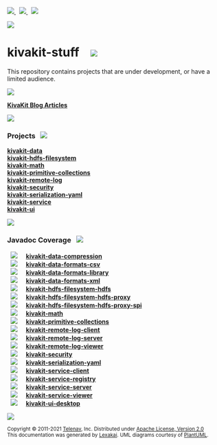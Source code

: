 [//]: # (start-user-text)

<a href="https://www.kivakit.org">
<img src="https://telenav.github.io/telenav-assets/images/icons/web-32.png" srcset="https://telenav.github.io/telenav-assets/images/icons/web-32-2x.png 2x"/>
</a>
&nbsp;
<a href="https://twitter.com/openkivakit">
<img src="https://telenav.github.io/telenav-assets/images/logos/twitter/twitter-32.png" srcset="https://telenav.github.io/telenav-assets/images/logos/twitter/twitter-32-2x.png 2x"/>
</a>
&nbsp;
<a href="https://kivakit.zulipchat.com">
<img src="https://telenav.github.io/telenav-assets/images/logos/zulip/zulip-32.png" srcset="https://telenav.github.io/telenav-assets/images/logos/zulip/zulip-32-2x.png 2x"/>
</a>

<p></p> 

<img src="https://telenav.github.io/telenav-assets/images/backgrounds/kivakit-background.png" srcset="https://telenav.github.io/telenav-assets/images/backgrounds/kivakit-background-2x.png 2x"/>

[//]: # (end-user-text)

# kivakit-stuff &nbsp;&nbsp; <img src="https://telenav.github.io/telenav-assets/images/logos/kivakit/kivakit-32.png" srcset="https://telenav.github.io/telenav-assets/images/logos/kivakit/kivakit-32-2x.png 2x"/>

This repository contains projects that are under development, or have a limited audience.

<img src="https://telenav.github.io/telenav-assets/images/separators/horizontal-line-512.png" srcset="https://telenav.github.io/telenav-assets/images/separators/horizontal-line-512-2x.png 2x"/>

[//]: # (start-user-text)

[**KivaKit Blog Articles**](https://state-of-the-art.org/)

<img src="https://telenav.github.io/telenav-assets/images/separators/horizontal-line-128.png" srcset="https://telenav.github.io/telenav-assets/images/separators/horizontal-line-128-2x.png 2x"/>

[//]: # (end-user-text)

### Projects <a name = "projects"></a> &nbsp; <img src="https://telenav.github.io/telenav-assets/images/icons/gears-32.png" srcset="https://telenav.github.io/telenav-assets/images/icons/gears-32-2x.png 2x"/>

[**kivakit-data**](kivakit-data/README.md)  
[**kivakit-hdfs-filesystem**](kivakit-hdfs-filesystem/README.md)  
[**kivakit-math**](kivakit-math/README.md)  
[**kivakit-primitive-collections**](kivakit-primitive-collections/README.md)  
[**kivakit-remote-log**](kivakit-remote-log/README.md)  
[**kivakit-security**](kivakit-security/README.md)  
[**kivakit-serialization-yaml**](kivakit-serialization-yaml/README.md)  
[**kivakit-service**](kivakit-service/README.md)  
[**kivakit-ui**](kivakit-ui/README.md)  

<img src="https://telenav.github.io/telenav-assets/images/separators/horizontal-line-128.png" srcset="https://telenav.github.io/telenav-assets/images/separators/horizontal-line-128-2x.png 2x"/>

### Javadoc Coverage <a name = "javadoc-coverage"></a> &nbsp; <img src="https://telenav.github.io/telenav-assets/images/icons/bargraph-24.png" srcset="https://telenav.github.io/telenav-assets/images/icons/bargraph-24-2x.png 2x"/>

&nbsp; <img src="https://telenav.github.io/telenav-assets/images/meter/meter-80-96.png" srcset="https://telenav.github.io/telenav-assets/images/meter/meter-80-96-2x.png 2x"/>
 &nbsp; &nbsp; [**kivakit-data-compression**](kivakit-data/compression/README.md)  
&nbsp; <img src="https://telenav.github.io/telenav-assets/images/meter/meter-90-96.png" srcset="https://telenav.github.io/telenav-assets/images/meter/meter-90-96-2x.png 2x"/>
 &nbsp; &nbsp; [**kivakit-data-formats-csv**](kivakit-data/formats/csv/README.md)  
&nbsp; <img src="https://telenav.github.io/telenav-assets/images/meter/meter-90-96.png" srcset="https://telenav.github.io/telenav-assets/images/meter/meter-90-96-2x.png 2x"/>
 &nbsp; &nbsp; [**kivakit-data-formats-library**](kivakit-data/formats/library/README.md)  
&nbsp; <img src="https://telenav.github.io/telenav-assets/images/meter/meter-70-96.png" srcset="https://telenav.github.io/telenav-assets/images/meter/meter-70-96-2x.png 2x"/>
 &nbsp; &nbsp; [**kivakit-data-formats-xml**](kivakit-data/formats/xml/README.md)  
&nbsp; <img src="https://telenav.github.io/telenav-assets/images/meter/meter-80-96.png" srcset="https://telenav.github.io/telenav-assets/images/meter/meter-80-96-2x.png 2x"/>
 &nbsp; &nbsp; [**kivakit-hdfs-filesystem-hdfs**](kivakit-hdfs-filesystem/hdfs/README.md)  
&nbsp; <img src="https://telenav.github.io/telenav-assets/images/meter/meter-60-96.png" srcset="https://telenav.github.io/telenav-assets/images/meter/meter-60-96-2x.png 2x"/>
 &nbsp; &nbsp; [**kivakit-hdfs-filesystem-hdfs-proxy**](kivakit-hdfs-filesystem/hdfs-proxy/README.md)  
&nbsp; <img src="https://telenav.github.io/telenav-assets/images/meter/meter-80-96.png" srcset="https://telenav.github.io/telenav-assets/images/meter/meter-80-96-2x.png 2x"/>
 &nbsp; &nbsp; [**kivakit-hdfs-filesystem-hdfs-proxy-spi**](kivakit-hdfs-filesystem/hdfs-proxy-spi/README.md)  
&nbsp; <img src="https://telenav.github.io/telenav-assets/images/meter/meter-60-96.png" srcset="https://telenav.github.io/telenav-assets/images/meter/meter-60-96-2x.png 2x"/>
 &nbsp; &nbsp; [**kivakit-math**](kivakit-math/README.md)  
&nbsp; <img src="https://telenav.github.io/telenav-assets/images/meter/meter-60-96.png" srcset="https://telenav.github.io/telenav-assets/images/meter/meter-60-96-2x.png 2x"/>
 &nbsp; &nbsp; [**kivakit-primitive-collections**](kivakit-primitive-collections/README.md)  
&nbsp; <img src="https://telenav.github.io/telenav-assets/images/meter/meter-30-96.png" srcset="https://telenav.github.io/telenav-assets/images/meter/meter-30-96-2x.png 2x"/>
 &nbsp; &nbsp; [**kivakit-remote-log-client**](kivakit-remote-log/client/README.md)  
&nbsp; <img src="https://telenav.github.io/telenav-assets/images/meter/meter-50-96.png" srcset="https://telenav.github.io/telenav-assets/images/meter/meter-50-96-2x.png 2x"/>
 &nbsp; &nbsp; [**kivakit-remote-log-server**](kivakit-remote-log/server/README.md)  
&nbsp; <img src="https://telenav.github.io/telenav-assets/images/meter/meter-30-96.png" srcset="https://telenav.github.io/telenav-assets/images/meter/meter-30-96-2x.png 2x"/>
 &nbsp; &nbsp; [**kivakit-remote-log-viewer**](kivakit-remote-log/viewer/README.md)  
&nbsp; <img src="https://telenav.github.io/telenav-assets/images/meter/meter-30-96.png" srcset="https://telenav.github.io/telenav-assets/images/meter/meter-30-96-2x.png 2x"/>
 &nbsp; &nbsp; [**kivakit-security**](kivakit-security/README.md)  
&nbsp; <img src="https://telenav.github.io/telenav-assets/images/meter/meter-60-96.png" srcset="https://telenav.github.io/telenav-assets/images/meter/meter-60-96-2x.png 2x"/>
 &nbsp; &nbsp; [**kivakit-serialization-yaml**](kivakit-serialization-yaml/README.md)  
&nbsp; <img src="https://telenav.github.io/telenav-assets/images/meter/meter-80-96.png" srcset="https://telenav.github.io/telenav-assets/images/meter/meter-80-96-2x.png 2x"/>
 &nbsp; &nbsp; [**kivakit-service-client**](kivakit-service/client/README.md)  
&nbsp; <img src="https://telenav.github.io/telenav-assets/images/meter/meter-100-96.png" srcset="https://telenav.github.io/telenav-assets/images/meter/meter-100-96-2x.png 2x"/>
 &nbsp; &nbsp; [**kivakit-service-registry**](kivakit-service/registry/README.md)  
&nbsp; <img src="https://telenav.github.io/telenav-assets/images/meter/meter-90-96.png" srcset="https://telenav.github.io/telenav-assets/images/meter/meter-90-96-2x.png 2x"/>
 &nbsp; &nbsp; [**kivakit-service-server**](kivakit-service/server/README.md)  
&nbsp; <img src="https://telenav.github.io/telenav-assets/images/meter/meter-30-96.png" srcset="https://telenav.github.io/telenav-assets/images/meter/meter-30-96-2x.png 2x"/>
 &nbsp; &nbsp; [**kivakit-service-viewer**](kivakit-service/viewer/README.md)  
&nbsp; <img src="https://telenav.github.io/telenav-assets/images/meter/meter-50-96.png" srcset="https://telenav.github.io/telenav-assets/images/meter/meter-50-96-2x.png 2x"/>
 &nbsp; &nbsp; [**kivakit-ui-desktop**](kivakit-ui/desktop/README.md)

[//]: # (start-user-text)



[//]: # (end-user-text)

<img src="https://telenav.github.io/telenav-assets/images/separators/horizontal-line-512.png" srcset="https://telenav.github.io/telenav-assets/images/separators/horizontal-line-512-2x.png 2x"/>

<sub>Copyright &#169; 2011-2021 [Telenav](https://telenav.com), Inc. Distributed under [Apache License, Version 2.0](LICENSE)</sub>  
<sub>This documentation was generated by [Lexakai](https://www.lexakai.org). UML diagrams courtesy of [PlantUML](https://plantuml.com).</sub>
